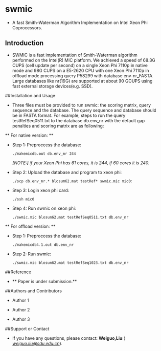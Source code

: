 # swmic
*   A fast Smith-Waterman Algorithm Implementation on Intel Xeon Phi Coprocessors.

## Introduction
* SWMIC is a fast implementation of Smith-Waterman algorithm performed on the Intel(R) MIC platform. We achieved a speed of 68.3G CUPS (cell update per second) on a single Xeon Phi 7110p in native mode and 98G CUPS on a E5-2620 CPU with one Xeon Phi 7110p in offload mode processing query P58299 with database env-nr_FASTA. Large databases like nr(19G) are supported at about 90 GCUPS using fast external storage devices(e.g. SSD).

##Installation and Usage
* Three files must be provided to run swmic: the scoring matrix, query sequence and the database. The query sequence and database should be in FASTA format.
For example, steps to run the query testRefSeq0511.txt to the database db.env_nr with the default gap penalties and scoring matrix are as following:

** For native version: **

* Step 1: Preproccess the database:
 
    `./makemicdb.out db.env_nr 244`

    *[NOTE:] if your Xeon Phi has 61 cores, it is 244, if 60 cores it is 240.*
    
* Step 2: Upload the database and program to xeon phi:

    `./scp db.env_nr.* blosum62.mat testRef* swmic.mic mic0:`

* Step 3: Login xeon phi card:

    `./ssh mic0`
    
* Step 4: Run swmic on xeon phi:

    `./swmic.mic blosum62.mat testRefSeq0511.txt db.env_nr`

** For offload version: **

* Step 1: Preproccess the database:

    `./makemicdb4.1.out db.env_nr`
    
* Step 2: Run swmic:

    `./swmic.mic blosum62.mat testRefSeq1023.txt db.env_nr`

##Reference

* ** Paper is under submission.**

##Authors and Contributors
* Author 1

* Author 2
   
* Author 3

##Support or Contact
* If you have any questions, please contact: **Weiguo,Liu** ( *weiguo.liu@sdu.edu.cn*).

